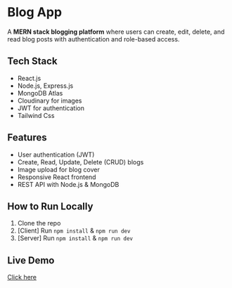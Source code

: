 # Blog App

A **MERN stack blogging platform** where users can create, edit, delete, and read blog posts with authentication and role-based access.
 

## Tech Stack
- React.js  
- Node.js, Express.js  
- MongoDB Atlas 
- Cloudinary for images 
- JWT for authentication  
- Tailwind Css  

## Features
- User authentication (JWT)
- Create, Read, Update, Delete (CRUD) blogs
- Image upload for blog cover
- Responsive React frontend
- REST API with Node.js & MongoDB  

## How to Run Locally
1. Clone the repo  
2. [Client] Run `npm install` & `npm run dev`
3. [Server] Run `npm install` & `npm run dev` 

## Live Demo
[Click here](https://steady-biscochitos-61738e.netlify.app/)
